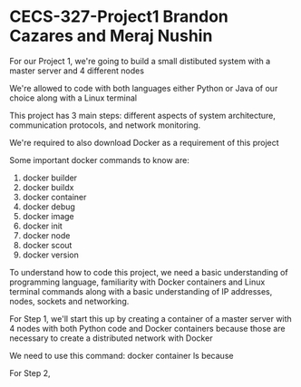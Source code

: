 # CECS-327-Project1 Brandon Cazares and Meraj Nushin 

For our Project 1, we're going to build a small distibuted system with a master server and 4 different nodes 

We're allowed to code with both languages either Python or Java of our choice along with a Linux terminal 

This project has 3 main steps: different aspects of system architecture, communication protocols, and network monitoring. 

We're required to also download Docker as a requirement of this project 

Some important docker commands to know are:
1. docker builder
2. docker buildx
3. docker container
4. docker debug
5. docker image
6. docker init
7. docker node
8. docker scout
9. docker version

To understand how to code this project, we need a basic understanding of programming language, familiarity with Docker containers and Linux terminal commands along with a basic understanding of IP addresses, nodes, sockets and networking. 

For Step 1, we'll start this up by creating a container of a master server with 4 nodes with both Python code and Docker containers because those are necessary to create a distributed network with Docker 

We need to use this command: docker container ls because 

For Step 2, 

